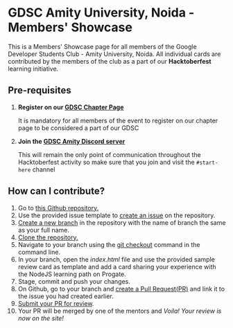 # GDSC Amity University, Noida - Members' Showcase

This is a Members' Showcase page for all members of the Google Developer Students Club - Amity University, Noida. All individual cards are contributed by the members of the club as a part of our **Hacktoberfest** learning initiative.

## Pre-requisites

1. **Register on our [GDSC Chapter Page](https://gdsc.community.dev/amity-university-noida/)**
 
   It is mandatory for all members of the event to register on our chapter page to be considered a part of our GDSC

2. **Join the [GDSC Amity Discord server](https://bit.ly/gdsc-amity-discord)**

   This will remain the only point of communication throughout the Hacktoberfest activity so make sure that you join and visit the `#start-here` channel
   
## How can I contribute?

1. Go to [this Github repository.](https://github.com/GDSC-Amity/Members-Showcase)
2. Use the provided issue template to [create an issue](https://docs.github.com/en/enterprise/2.15/user/articles/creating-an-issue) on the repository.
3. [Create a new branch](https://docs.github.com/en/free-pro-team@latest/desktop/contributing-and-collaborating-using-github-desktop/managing-branches) in the repository with the name of branch the same as your full name.
4. [Clone the repository.](https://docs.github.com/en/free-pro-team@latest/github/creating-cloning-and-archiving-repositories/cloning-a-repository#cloning-a-repository-using-the-command-line)
5. Navigate to your branch using the [git checkout](https://git-scm.com/docs/git-checkout) command in the command line.
6. In your branch, open the _index.html_ file and use the provided sample review card as template and add a card sharing your experience with the NodeJS learning path on Progate.
7. Stage, commit and push your changes.
8. On Github, go to your branch and [create a Pull Request(PR)](https://docs.github.com/en/free-pro-team@latest/github/collaborating-with-issues-and-pull-requests/creating-a-pull-request) and link it to the issue you had created earlier.
9. [Submit your PR for review](https://docs.github.com/en/free-pro-team@latest/github/collaborating-with-issues-and-pull-requests/requesting-a-pull-request-review).
10. Your PR will be merged by one of the mentors and _Voila! Your review is now on the site!_

